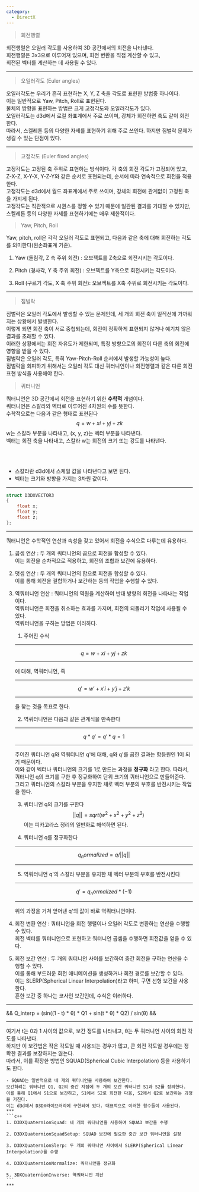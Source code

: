 ```yaml
---
category:
  - DirectX
---
```


>회전행렬

회전행렬은 오일러 각도를 사용하여 3D 공간에서의 회전을 나타낸다.   
회전행렬은 3x3으로 이루어져 있으며, 회전 변환을 직접 계산할 수 있고,   
회전된 벡터를 계산하는 데 사용될 수 있다.   

***

>오일러각도 (Euler angles)

오일러각도는 우리가 흔히 표현하는 X, Y, Z 축을 각도로 표현한 방법중 하나이다.   
이는 일반적으로 Yaw, Pitch, Roll로 표현된다.   
물체의 방향을 표현하는 방법은 크게 고정각도와 오일러각도가 있다.   
오일러각도는 d3d에서 로컬 좌표계에서 주로 쓰이며, 강체가 회전하면 축도 같이 회전한다.   
따라서, 스켈레톤 등의 다양한 자세를 표현하기 위해 주로 쓰인다. 하지만 짐벌락 문제가 생길 수 있는 단점이 있다.   

***

>고정각도 (Euler fixed angles)

고정각도는 고정된 축 주위로 표현하는 방식이다. 각 축의 회전 각도가 고정되어 있고,   
Z-X-Z, X-Y-X, Y-Z-Y와 같은 순서로 표현되는데, 순서에 따라 연속적으로 회전을 적용한다.   
고정각도는 d3d에서 월드 좌표계에서 주로 쓰이며, 강체의 회전에 관계없이 고정된 축을 가지게 된다.   
고정각도는 직관적으로 시퀀스를 정할 수 있기 때문에 일관된 결과를 기대할 수 있지만,   
스켈레톤 등의 다양한 자세를 표현하기에는 매우 제한적이다.

>Yaw, Pitch, Roll

Yaw, pitch, roll은 각각 오일러 각도로 표현되고, 다음과 같은 축에 대해 회전하는 각도를 의미한다(왼손좌표계 기준).   

1. Yaw (돌림각, Z 축 주위 회전) : 오브젝트를 Z축으로 회전시키는 각도이다.   

2. Pitch (경사각, Y 축 주위 회전) : 오브젝트를 Y축으로 회전시키는 각도이다.   

3. Roll (구르기 각도, X 축 주위 회전): 오브젝트를 X축 주위로 회전시키는 각도이다.   

***

>짐벌락

짐벌락은 오일러 각도에서 발생할 수 있는 문제인데, 세 개의 회전 축이 일직선에 가까워지는 상황에서 발생한다.   
이렇게 되면 회전 축이 서로 중첩되는데, 회전이 정확하게 표현되지 않거나 예기치 않은 결과를 초래할 수 있다.   
이러한 상황에서는 회전 자유도가 제한되며, 특정 방향으로의 회전이 다른 축의 회전에 영향을 받을 수 있다.   
짐벌락은 오일러 각도, 특히 Yaw-Pitch-Roll 순서에서 발생할 가능성이 높다.   
짐벌락을 회피하기 위해서는 오일러 각도 대신 쿼터니언이나 회전행렬과 같은 다른 회전 표현 방식을 사용해야 한다.   

>쿼터니언

쿼터니언은 3D 공간에서 회전을 표현하기 위한 **수학적** 개념이다.   
쿼터니언은 스칼라와 벡터로 이루어진 4차원의 수를 뜻한다.   
수학적으로는 다음과 같은 형태로 표현된다   
$$
q = w + xi + yj + zk
$$
w는 스칼라 부분을 나타내고, (x, y, z)는 벡터 부분을 나타낸다.   
벡터는 회전 축을 나타내고, 스칼라 w는 회전의 크기 또는 강도를 나타낸다.   

<br/><br/>

- 스칼라란 d3d에서 스케일 값을 나타낸다고 보면 된다.   
- 벡터는 크기와 방향을 가지는 3차원 값이다.
***
```c++
struct D3DXVECTOR3
{
    float x;
    float y;
    float z;
};
```
***

쿼터니언은 수학적인 연산과 속성을 갖고 있어서 회전을 수식으로 다루는데 유용하다.   

1. 곱셈 연산 : 두 개의 쿼터니언의 곱으로 회전을 합성할 수 있다.   
이는 회전을 순차적으로 적용하고, 회전의 조합과 보간에 유용하다.   

2. 덧셈 연산 : 두 개의 쿼터니언의 합으로 회전을 합성할 수 있다.   
이를 통해 회전을 결합하거나 보간하는 등의 작업을 수행할 수 있다.   

3. 역쿼터니언 연산 : 쿼터니언의 역원을 계산하여 반대 방향의 회전을 나타내는 작업이다.   
역쿼터니언은 회전을 취소하는 효과를 가지며, 회전의 되돌리기 작업에 사용될 수 있다.   
역쿼터니언을 구하는 방법은 이러하다.   

    1. 주어진 수식   
    ***
    $$
    q = w + xi + yj + zk
    $$
    ***
    에 대해, 역쿼터니언, 즉   
    ***
    $$
    q' = w' + x'i + y'j + z'k    
    $$
    ***
    을 찾는 것을 목표로 한다.   

    2. 역쿼터니언은 다음과 같은 관계식을 만족한다   
    ***
    $$
    q * q' = q' * q = 1
    $$
    ***
    주어진 쿼터니언 q와 역쿼터니언 q'에 대해, q와 q'를 곱한 결과는 항등원인 1이 되기 때문이다.  
    이와 같이 벡터나 쿼터니언의 크기를 1로 만드는 과정을 **정규화** 라고 한다. 
    따라서, 쿼터니언 q의 크기를 구한 후 정규화하여 단위 크기의 쿼터니언으로 만들어준다.   
    그리고 쿼터니언의 스칼라 부분을 유지한 채로 벡터 부분의 부호를 반전시키는 작업을 한다.   

    3. 쿼터니언 q의 크기를 구한다   
    $$
    ||q|| = sqrt(w^2 + x^2 + y^2 + z^2)
    $$
    이는 피카고라스 정리의 일반화로 해석하면 된다.   

    4. 쿼터니언 q를 정규화한다   
    ***
    $$
    q_normalized = q / ||q||
    $$
    ***

    5. 역쿼터니언 q'의 스칼라 부분을 유지한 채 벡터 부분의 부호를 반전시킨다   
    ***
    $$
    q' = q_normalized * (-1)
    $$
    ***
    위의 과정을 거쳐 얻어낸 q'의 값이 바로 역쿼터니언이다.

4. 회전 변환 연산 : 쿼터니언을 회전 행렬이나 오일러 각도로 변환하는 연산을 수행할 수 있다.   
회전 벡터를 쿼터니언으로 표현하고 쿼터니언 곱셈을 수행하면 회전값을 얻을 수 있다.

5. 회전 보간 연산 : 두 개의 쿼터니언 사이를 보간하여 중간 회전을 구하는 연산을 수행할 수 있다.   
이를 통해 부드러운 회전 애니메이션을 생성하거나 회전 경로를 보간할 수 있다.   
이는 SLERP(Spherical Linear Interpolation)라고 하며, 구면 선형 보간을 사용한다.   
흔한 보간 중 하나는 코사인 보간인데, 수식은 이러하다.   
***
&&
Q_interp = (sin((1 - t) * θ) * Q1 + sin(t * θ) * Q2) / sin(θ)
&&
*** 
여기서 t는 0과 1 사이의 값으로, 보간 정도를 나타내고, θ는 두 쿼터니언 사이의 회전 각도를 나타낸다.   
하지만 이 보간법은 작은 각도일 때 사용되는 경우가 많고, 큰 회전 각도일 경우에는 정확한 결과를 보장하지는 않는다.   
따라서, 이를 확장한 방법인 SQUAD(Spherical Cubic Interpolation) 등을 사용하기도 한다.   

    - SQUAD는 일반적으로 네 개의 쿼터니언을 사용하여 보간한다.   
    보간하려는 쿼터니언 Q1, Q2의 중간 지점에 두 개의 보간 쿼터니언 S1과 S2를 정의한다.   
    이를 통해 Q1에서 S1으로 보간하고, S1에서 S2로 회전한 다음, S2에서 Q2로 보간하는 과정을 거친다.   
    이는 d3d에서 D3DX라이브러리에 구현되어 있다. 대표적으로 이러한 함수들이 사용된다.   
    ***
    ```c++
    1. D3DXQuaternionSquad: 네 개의 쿼터니언을 사용하여 SQUAD 보간을 수행

    2. D3DXQuaternionSquadSetup: SQUAD 보간에 필요한 중간 보간 쿼터니언을 설정

    3. D3DXQuaternionSlerp: 두 개의 쿼터니언 사이에서 SLERP(Spherical Linear Interpolation)를 수행

    4. D3DXQuaternionNormalize: 쿼터니언을 정규화

    5. 3DXQuaternionInverse: 역쿼터니언 계산 
    ```
    ***

>

